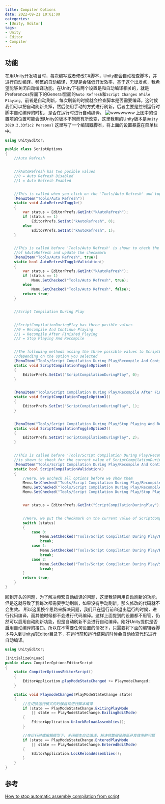 ```yaml
---
title: Compiler Options
date: 2022-09-21 10:01:00
categories:
- [Unity, Editor]
tags:
- Unity
- Editor
- Compiler
---
```


## 功能
在用Unity开发项目时，每次编写或者修改C#脚本，Unity都会自动检查脚本，并进行自动编译。频繁的自动编译，无疑是会降低开发效率，基于这个出发点，我希望能够关闭自动编译功能。在Unity下有两个设置是和自动编译相关的，就是Preferences界面下的General里面的`Auto Refresh`和`Script Changes While Playing`。前者是自动刷新，每次刷新的时候就会检查脚本是否需要编译，这时候我们可以把自动刷新关掉，然后使用手动的方式进行刷新。后者主要是控制运行时脚本自动编译的时机，是否在运行时进行自动编译。
![wwwwwww](/blogs/images/src/Snipaste_2022-09-21_21-45-55.png)
上图中的设置项的位置可能会因Unity的版本不同而有所改变，这里我用的Unity版本是`Unity 2020.3.33f1c2 Personal`
这里写了一个编辑器脚本，将上面的设置暴露在菜单栏中。
```C#
using UnityEditor;

public class ScriptOptions
{
    //Auto Refresh


    //kAutoRefresh has two posible values
    //0 = Auto Refresh Disabled
    //1 = Auto Refresh Enabled


    //This is called when you click on the 'Tools/Auto Refresh' and toggles its value
    [MenuItem("Tools/Auto Refresh")]
    static void AutoRefreshToggle()
    {
        var status = EditorPrefs.GetInt("kAutoRefresh");
        if (status == 1)
            EditorPrefs.SetInt("kAutoRefresh", 0);
        else
            EditorPrefs.SetInt("kAutoRefresh", 1);
    }


    //This is called before 'Tools/Auto Refresh' is shown to check the current value
    //of kAutoRefresh and update the checkmark
    [MenuItem("Tools/Auto Refresh", true)]
    static bool AutoRefreshToggleValidation()
    {
        var status = EditorPrefs.GetInt("kAutoRefresh");
        if (status == 1)
            Menu.SetChecked("Tools/Auto Refresh", true);
        else
            Menu.SetChecked("Tools/Auto Refresh", false);
        return true;
    }


    //Script Compilation During Play


    //ScriptCompilationDuringPlay has three posible values
    //0 = Recompile And Continue Playing
    //1 = Recompile After Finished Playing
    //2 = Stop Playing And Recompile


    //The following methods assing the three possible values to ScriptCompilationDuringPlay
    //depending on the option you selected
    [MenuItem("Tools/Script Compilation During Play/Recompile And Continue Playing")]
    static void ScriptCompilationToggleOption0()
    {
        EditorPrefs.SetInt("ScriptCompilationDuringPlay", 0);
    }


    [MenuItem("Tools/Script Compilation During Play/Recompile After Finished Playing")]
    static void ScriptCompilationToggleOption1()
    {
        EditorPrefs.SetInt("ScriptCompilationDuringPlay", 1);
    }


    [MenuItem("Tools/Script Compilation During Play/Stop Playing And Recompile")]
    static void ScriptCompilationToggleOption2()
    {
        EditorPrefs.SetInt("ScriptCompilationDuringPlay", 2);
    }


    //This is called before 'Tools/Script Compilation During Play/Recompile And Continue Playing'
    //is shown to check for the current value of ScriptCompilationDuringPlay and update the checkmark
    [MenuItem("Tools/Script Compilation During Play/Recompile And Continue Playing", true)]
    static bool ScriptCompilationValidation()
    {
        //Here, we uncheck all options before we show them
        Menu.SetChecked("Tools/Script Compilation During Play/Recompile And Continue Playing", false);
        Menu.SetChecked("Tools/Script Compilation During Play/Recompile After Finished Playing", false);
        Menu.SetChecked("Tools/Script Compilation During Play/Stop Playing And Recompile", false);


        var status = EditorPrefs.GetInt("ScriptCompilationDuringPlay");


        //Here, we put the checkmark on the current value of ScriptCompilationDuringPlay
        switch (status)
        {
            case 0:
                Menu.SetChecked("Tools/Script Compilation During Play/Recompile And Continue Playing", true);
                break;
            case 1:
                Menu.SetChecked("Tools/Script Compilation During Play/Recompile After Finished Playing", true);
                break;
            case 2:
                Menu.SetChecked("Tools/Script Compilation During Play/Stop Playing And Recompile", true);
                break;
        }
        return true;
    }
}
```

回到开头的问题，为了解决频繁自动编译的问题，这里我禁用用自动刷新的功能，但是这就导致了我每次都需要手动刷新，如果没有手动刷新，那么修改的代码就不会生效。
所以这里换个思路来解决问题，我们只在运行前和退出运行的时候，进行代码编译，而其他时候都不会进行代码编译。这样上面提到的设置都不用管，仍然可以启用自动刷新功能，但是自动刷新不会进行自动编译。刚好Unity提供是否启用自动编译的接口。所以在不需要任何设置的情况下，只需要将下面的编辑器脚本导入到Unity的Editor目录下，在运行前和运行结束的时候会自动检查代码进行自动编译。
```C#
using UnityEditor;

[InitializeOnLoad]
public class CompilerOptionsEditorScript
{
    static CompilerOptionsEditorScript()
    {
        EditorApplication.playModeStateChanged += PlaymodeChanged;
    }

    static void PlaymodeChanged(PlayModeStateChange state)
    {
        //在切换运行模式的时候自动进行脚本编译
        if (state == PlayModeStateChange.ExitingPlayMode
            || state == PlayModeStateChange.ExitingEditMode)
        {
            EditorApplication.UnlockReloadAssemblies();
        }

        //在运行时或编辑模型下，关闭脚本自动编译，解决频繁编译降低开发效率的问题
        if (state == PlayModeStateChange.EnteredPlayMode
            || state == PlayModeStateChange.EnteredEditMode)
        {
            EditorApplication.LockReloadAssemblies();
        }
    }
}
```

## 参考
[How to stop automatic assembly compilation from script](https://support.unity.com/hc/en-us/articles/210452343-How-to-stop-automatic-assembly-compilation-from-script)
